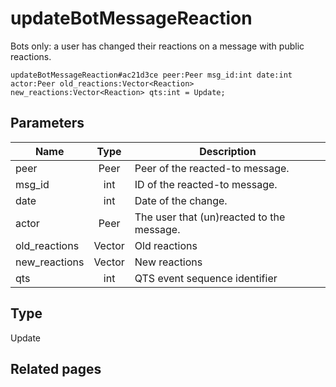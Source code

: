 # updateBotMessageReaction
Bots only: a user has changed their reactions on a message with public reactions.

```
updateBotMessageReaction#ac21d3ce peer:Peer msg_id:int date:int actor:Peer old_reactions:Vector<Reaction> new_reactions:Vector<Reaction> qts:int = Update;
```

## Parameters
| Name | Type | Description |
| ---- | :----: | ----------- |
| peer | Peer | Peer of the reacted-to message. |
| msg_id | int | ID of the reacted-to message. |
| date | int | Date of the change. |
| actor | Peer | The user that (un)reacted to the message. |
| old_reactions | Vector<Reaction> | Old reactions |
| new_reactions | Vector<Reaction> | New reactions |
| qts | int | QTS event sequence identifier |


## Type
Update

## Related pages
